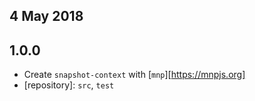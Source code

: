 ## 4 May 2018

## 1.0.0

- Create `snapshot-context` with [`mnp`][https://mnpjs.org]
- [repository]: `src`, `test`
